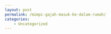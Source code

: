 ```yaml
---
layout: post
permalink: /mimpi-gajah-masuk-ke-dalam-rumah/
categories:
    - Uncategorized
---
```


